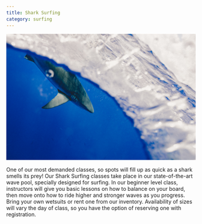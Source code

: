 ```yaml
---
title: Shark Surfing
category: surfing
---
```


![shark waves](/assets/images/shark_waves.jpg)

One of our most demanded classes, so spots will fill up as quick as a shark smells its prey! Our Shark Surfing classes take place in our state-of-the-art wave pool, specially designed for surfing. In our beginner level class, instructors will give you basic lessons on how to balance on your board, then move onto how to ride higher and stronger waves as you progress. Bring your own wetsuits or rent one from our inventory. Availability of sizes will vary the day of class, so you have the option of reserving one with registration.
